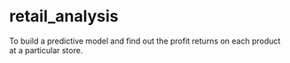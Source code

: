 # retail_analysis
To build a predictive model and find out the profit returns on each product at a particular store.
